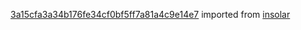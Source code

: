 [3a15cfa3a34b176fe34cf0bf5ff7a81a4c9e14e7](https://github.com/insolar/insolar/commit/3a15cfa3a34b176fe34cf0bf5ff7a81a4c9e14e7) imported from [insolar](https://github.com/insolar/insolar)
